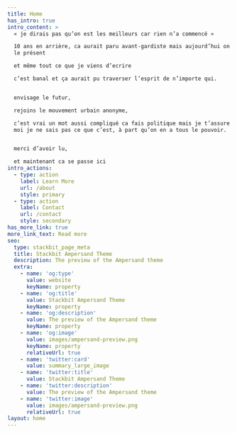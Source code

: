```yaml
---
title: Home
has_intro: true
intro_content: >
  « je dirais pas qu’on est les meilleurs car rien n’a commencé »

  10 ans en arrière, ca aurait paru avant-gardiste mais aujourd’hui on est dans
  le présent

  et même tout ce que je viens d’ecrire

  c’est banal et ça aurait pu traverser l’esprit de n’importe qui.


  envisage le futur,

  rejoins le mouvement urbain anonyme,

  c’est vrai un mot aussi compliqué ca fais politique mais je t’assure que même
  moi je ne sais pas ce que c’est, à part qu’on en a tous le pouvoir.


  merci d’avoir lu,

  et maintenant ca se passe ici
intro_actions:
  - type: action
    label: Learn More
    url: /about
    style: primary
  - type: action
    label: Contact
    url: /contact
    style: secondary
has_more_link: true
more_link_text: Read more
seo:
  type: stackbit_page_meta
  title: Stackbit Ampersand Theme
  description: The preview of the Ampersand theme
  extra:
    - name: 'og:type'
      value: website
      keyName: property
    - name: 'og:title'
      value: Stackbit Ampersand Theme
      keyName: property
    - name: 'og:description'
      value: The preview of the Ampersand theme
      keyName: property
    - name: 'og:image'
      value: images/ampersand-preview.png
      keyName: property
      relativeUrl: true
    - name: 'twitter:card'
      value: summary_large_image
    - name: 'twitter:title'
      value: Stackbit Ampersand Theme
    - name: 'twitter:description'
      value: The preview of the Ampersand theme
    - name: 'twitter:image'
      value: images/ampersand-preview.png
      relativeUrl: true
layout: home
---
```

